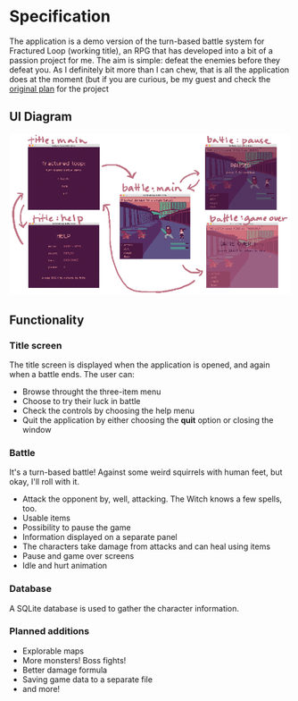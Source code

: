 # Specification

The application is a demo version of the turn-based battle system for Fractured Loop (working title), an RPG that has developed into a bit of a passion project for me. The aim is simple: defeat the enemies before they defeat you. As I definitely bit more than I can chew, that is all the application does at the moment (but if you are curious, be my guest and check the [original plan](https://github.com/nuclearkittens/ot-projekti/blob/master/documentation/og_specification.md) for the project

## UI Diagram

![ui diagram](https://github.com/nuclearkittens/ot-projekti/blob/master/documentation/images/ui_diagram.png)

## Functionality

### Title screen

The title screen is displayed when the application is opened, and again when a battle ends. The user can:

+ Browse throught the three-item menu
+ Choose to try their luck in battle
+ Check the controls by choosing the help menu
+ Quit the application by either choosing the **quit** option or closing the window

### Battle

It's a turn-based battle! Against some weird squirrels with human feet, but okay, I'll roll with it.

+ Attack the opponent by, well, attacking. The Witch knows a few spells, too.
+ Usable items
+ Possibility to pause the game
+ Information displayed on a separate panel
+ The characters take damage from attacks and can heal using items
+ Pause and game over screens
+ Idle and hurt animation

### Database

A SQLite database is used to gather the character information.

### Planned additions

+ Explorable maps
+ More monsters! Boss fights!
+ Better damage formula
+ Saving game data to a separate file
+ and more!
